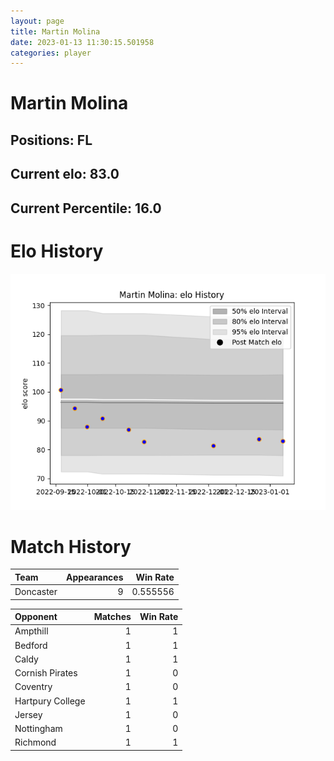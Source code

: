 ```yaml
---  
layout: page  
title: Martin Molina  
date: 2023-01-13 11:30:15.501958  
categories: player  
---
```

# Martin Molina

## Positions: FL

## Current elo: 83.0

## Current Percentile: 16.0

# Elo History


![elo history](history_MartinMolina.png)
# Match History


| Team      |   Appearances |   Win Rate |
|:----------|--------------:|-----------:|
| Doncaster |             9 |   0.555556 |

| Opponent         |   Matches |   Win Rate |
|:-----------------|----------:|-----------:|
| Ampthill         |         1 |          1 |
| Bedford          |         1 |          1 |
| Caldy            |         1 |          1 |
| Cornish Pirates  |         1 |          0 |
| Coventry         |         1 |          0 |
| Hartpury College |         1 |          1 |
| Jersey           |         1 |          0 |
| Nottingham       |         1 |          0 |
| Richmond         |         1 |          1 |